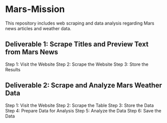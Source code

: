 # Mars-Mission

This repository includes web scraping and data analysis regarding Mars news articles and weather data.

## Deliverable 1: Scrape Titles and Preview Text from Mars News

Step 1: Visit the Website
Step 2: Scrape the Website
Step 3: Store the Results

## Deliverable 2: Scrape and Analyze Mars Weather Data

Step 1: Visit the Website
Step 2: Scrape the Table
Step 3: Store the Data
Step 4: Prepare Data for Analysis
Step 5: Analyze the Data
Step 6: Save the Data



